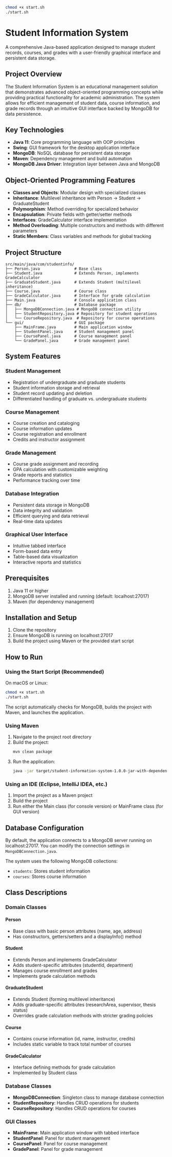 <!-- Start the Project using on Mac or Linux Devices -->
```bash
chmod +x start.sh
./start.sh
```

# Student Information System

A comprehensive Java-based application designed to manage student records, courses, and grades with a user-friendly graphical interface and persistent data storage.

## Project Overview

The Student Information System is an educational management solution that demonstrates advanced object-oriented programming concepts while providing practical functionality for academic administration. The system allows for efficient management of student data, course information, and grade records through an intuitive GUI interface backed by MongoDB for data persistence.

## Key Technologies

- **Java 11**: Core programming language with OOP principles
- **Swing**: GUI framework for the desktop application interface
- **MongoDB**: NoSQL database for persistent data storage
- **Maven**: Dependency management and build automation
- **MongoDB Java Driver**: Integration layer between Java and MongoDB

## Object-Oriented Programming Features

- **Classes and Objects**: Modular design with specialized classes
- **Inheritance**: Multilevel inheritance with Person → Student → GraduateStudent
- **Polymorphism**: Method overriding for specialized behavior
- **Encapsulation**: Private fields with getter/setter methods
- **Interfaces**: GradeCalculator interface implementation
- **Method Overloading**: Multiple constructors and methods with different parameters
- **Static Members**: Class variables and methods for global tracking

## Project Structure

```
src/main/java/com/studentinfo/
├── Person.java               # Base class
├── Student.java              # Extends Person, implements GradeCalculator
├── GraduateStudent.java      # Extends Student (multilevel inheritance)
├── Course.java               # Course class
├── GradeCalculator.java      # Interface for grade calculation
├── Main.java                 # Console application class
├── db/                       # Database package
│   ├── MongoDBConnection.java # MongoDB connection utility
│   ├── StudentRepository.java # Repository for student operations
│   └── CourseRepository.java  # Repository for course operations
└── gui/                      # GUI package
    ├── MainFrame.java        # Main application window
    ├── StudentPanel.java     # Student management panel
    ├── CoursePanel.java      # Course management panel
    └── GradePanel.java       # Grade management panel
```

## System Features

### Student Management
- Registration of undergraduate and graduate students
- Student information storage and retrieval
- Student record updating and deletion
- Differentiated handling of graduate vs. undergraduate students

### Course Management
- Course creation and cataloging
- Course information updates
- Course registration and enrollment
- Credits and instructor assignment

### Grade Management
- Course grade assignment and recording
- GPA calculation with customizable weighting
- Grade reports and statistics
- Performance tracking over time

### Database Integration
- Persistent data storage in MongoDB
- Data integrity and validation
- Efficient querying and data retrieval
- Real-time data updates

### Graphical User Interface
- Intuitive tabbed interface
- Form-based data entry
- Table-based data visualization
- Interactive reports and statistics

## Prerequisites

1. Java 11 or higher
2. MongoDB server installed and running (default: localhost:27017)
3. Maven (for dependency management)

## Installation and Setup

1. Clone the repository
2. Ensure MongoDB is running on localhost:27017
3. Build the project using Maven or the provided start script

## How to Run

### Using the Start Script (Recommended)

On macOS or Linux:
```bash
chmod +x start.sh
./start.sh
```

The script automatically checks for MongoDB, builds the project with Maven, and launches the application.

### Using Maven

1. Navigate to the project root directory
2. Build the project:
   ```bash
   mvn clean package
   ```
3. Run the application:
   ```bash
   java -jar target/student-information-system-1.0.0-jar-with-dependencies.jar
   ```

### Using an IDE (Eclipse, IntelliJ IDEA, etc.)

1. Import the project as a Maven project
2. Build the project
3. Run either the Main class (for console version) or MainFrame class (for GUI version)

## Database Configuration

By default, the application connects to a MongoDB server running on localhost:27017. You can modify the connection settings in `MongoDBConnection.java`.

The system uses the following MongoDB collections:
- `students`: Stores student information
- `courses`: Stores course information

## Class Descriptions

### Domain Classes

#### Person
- Base class with basic person attributes (name, age, address)
- Has constructors, getters/setters and a displayInfo() method

#### Student
- Extends Person and implements GradeCalculator
- Adds student-specific attributes (studentId, department)
- Manages course enrollment and grades
- Implements grade calculation methods

#### GraduateStudent
- Extends Student (forming multilevel inheritance)
- Adds graduate-specific attributes (researchArea, supervisor, thesis status)
- Overrides grade calculation methods with stricter grading policies

#### Course
- Contains course information (id, name, instructor, credits)
- Includes static variable to track total number of courses

#### GradeCalculator
- Interface defining methods for grade calculation
- Implemented by Student class

### Database Classes

- **MongoDBConnection**: Singleton class to manage database connection
- **StudentRepository**: Handles CRUD operations for students
- **CourseRepository**: Handles CRUD operations for courses

### GUI Classes

- **MainFrame**: Main application window with tabbed interface
- **StudentPanel**: Panel for student management
- **CoursePanel**: Panel for course management
- **GradePanel**: Panel for grade management



